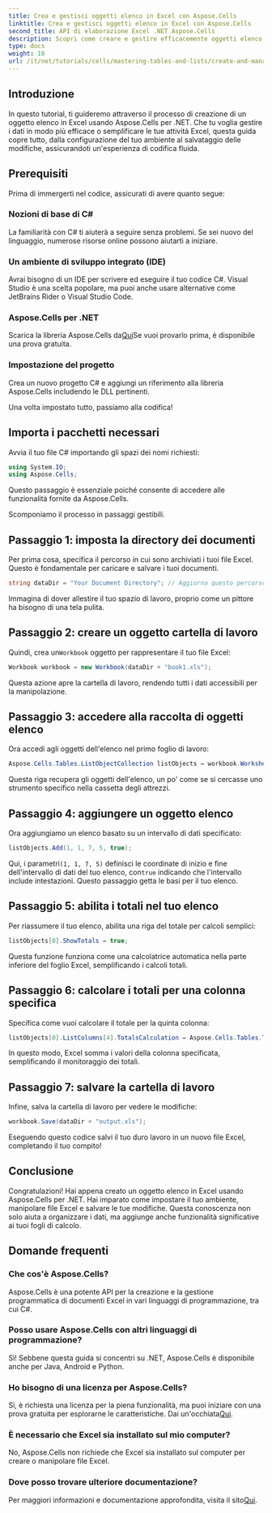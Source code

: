 ```yaml
---
title: Crea e gestisci oggetti elenco in Excel con Aspose.Cells
linktitle: Crea e gestisci oggetti elenco in Excel con Aspose.Cells
second_title: API di elaborazione Excel .NET Aspose.Cells
description: Scopri come creare e gestire efficacemente oggetti elenco in Excel usando Aspose.Cells per .NET. Questa guida completa passo dopo passo ti accompagna attraverso il processo di configurazione.
type: docs
weight: 10
url: /it/net/tutorials/cells/mastering-tables-and-lists/create-and-manage-list-object/
---
```

## Introduzione

In questo tutorial, ti guideremo attraverso il processo di creazione di un oggetto elenco in Excel usando Aspose.Cells per .NET. Che tu voglia gestire i dati in modo più efficace o semplificare le tue attività Excel, questa guida copre tutto, dalla configurazione del tuo ambiente al salvataggio delle modifiche, assicurandoti un'esperienza di codifica fluida.

## Prerequisiti

Prima di immergerti nel codice, assicurati di avere quanto segue:

### Nozioni di base di C#
La familiarità con C# ti aiuterà a seguire senza problemi. Se sei nuovo del linguaggio, numerose risorse online possono aiutarti a iniziare.

### Un ambiente di sviluppo integrato (IDE)
Avrai bisogno di un IDE per scrivere ed eseguire il tuo codice C#. Visual Studio è una scelta popolare, ma puoi anche usare alternative come JetBrains Rider o Visual Studio Code.

### Aspose.Cells per .NET
Scarica la libreria Aspose.Cells da[Qui](https://releases.aspose.com/cells/net/)Se vuoi provarlo prima, è disponibile una prova gratuita.

### Impostazione del progetto
Crea un nuovo progetto C# e aggiungi un riferimento alla libreria Aspose.Cells includendo le DLL pertinenti.

Una volta impostato tutto, passiamo alla codifica!

## Importa i pacchetti necessari

Avvia il tuo file C# importando gli spazi dei nomi richiesti:

```csharp
using System.IO;
using Aspose.Cells;
```

Questo passaggio è essenziale poiché consente di accedere alle funzionalità fornite da Aspose.Cells.

Scomponiamo il processo in passaggi gestibili.

## Passaggio 1: imposta la directory dei documenti

Per prima cosa, specifica il percorso in cui sono archiviati i tuoi file Excel. Questo è fondamentale per caricare e salvare i tuoi documenti.

```csharp
string dataDir = "Your Document Directory"; // Aggiorna questo percorso!
```

Immagina di dover allestire il tuo spazio di lavoro, proprio come un pittore ha bisogno di una tela pulita.

## Passaggio 2: creare un oggetto cartella di lavoro

 Quindi, crea un`Workbook` oggetto per rappresentare il tuo file Excel:

```csharp
Workbook workbook = new Workbook(dataDir + "book1.xls");
```

Questa azione apre la cartella di lavoro, rendendo tutti i dati accessibili per la manipolazione.

## Passaggio 3: accedere alla raccolta di oggetti elenco

Ora accedi agli oggetti dell'elenco nel primo foglio di lavoro:

```csharp
Aspose.Cells.Tables.ListObjectCollection listObjects = workbook.Worksheets[0].ListObjects;
```

Questa riga recupera gli oggetti dell'elenco, un po' come se si cercasse uno strumento specifico nella cassetta degli attrezzi.

## Passaggio 4: aggiungere un oggetto elenco

Ora aggiungiamo un elenco basato su un intervallo di dati specificato:

```csharp
listObjects.Add(1, 1, 7, 5, true);
```

 Qui, i parametri`(1, 1, 7, 5)` definisci le coordinate di inizio e fine dell'intervallo di dati del tuo elenco, con`true` indicando che l'intervallo include intestazioni. Questo passaggio getta le basi per il tuo elenco.

## Passaggio 5: abilita i totali nel tuo elenco

Per riassumere il tuo elenco, abilita una riga del totale per calcoli semplici:

```csharp
listObjects[0].ShowTotals = true;
```

Questa funzione funziona come una calcolatrice automatica nella parte inferiore del foglio Excel, semplificando i calcoli totali.

## Passaggio 6: calcolare i totali per una colonna specifica

Specifica come vuoi calcolare il totale per la quinta colonna:

```csharp
listObjects[0].ListColumns[4].TotalsCalculation = Aspose.Cells.Tables.TotalsCalculation.Sum; 
```

In questo modo, Excel somma i valori della colonna specificata, semplificando il monitoraggio dei totali.

## Passaggio 7: salvare la cartella di lavoro

Infine, salva la cartella di lavoro per vedere le modifiche:

```csharp
workbook.Save(dataDir + "output.xls");
```

Eseguendo questo codice salvi il tuo duro lavoro in un nuovo file Excel, completando il tuo compito!

## Conclusione

Congratulazioni! Hai appena creato un oggetto elenco in Excel usando Aspose.Cells per .NET. Hai imparato come impostare il tuo ambiente, manipolare file Excel e salvare le tue modifiche. Questa conoscenza non solo aiuta a organizzare i dati, ma aggiunge anche funzionalità significative ai tuoi fogli di calcolo.

## Domande frequenti

### Che cos'è Aspose.Cells?  
Aspose.Cells è una potente API per la creazione e la gestione programmatica di documenti Excel in vari linguaggi di programmazione, tra cui C#.

### Posso usare Aspose.Cells con altri linguaggi di programmazione?  
Sì! Sebbene questa guida si concentri su .NET, Aspose.Cells è disponibile anche per Java, Android e Python.

### Ho bisogno di una licenza per Aspose.Cells?  
 Sì, è richiesta una licenza per la piena funzionalità, ma puoi iniziare con una prova gratuita per esplorarne le caratteristiche. Dai un'occhiata[Qui](https://releases.aspose.com/).

### È necessario che Excel sia installato sul mio computer?  
No, Aspose.Cells non richiede che Excel sia installato sul computer per creare o manipolare file Excel.

### Dove posso trovare ulteriore documentazione?  
 Per maggiori informazioni e documentazione approfondita, visita il sito[Qui](https://reference.aspose.com/cells/net/).